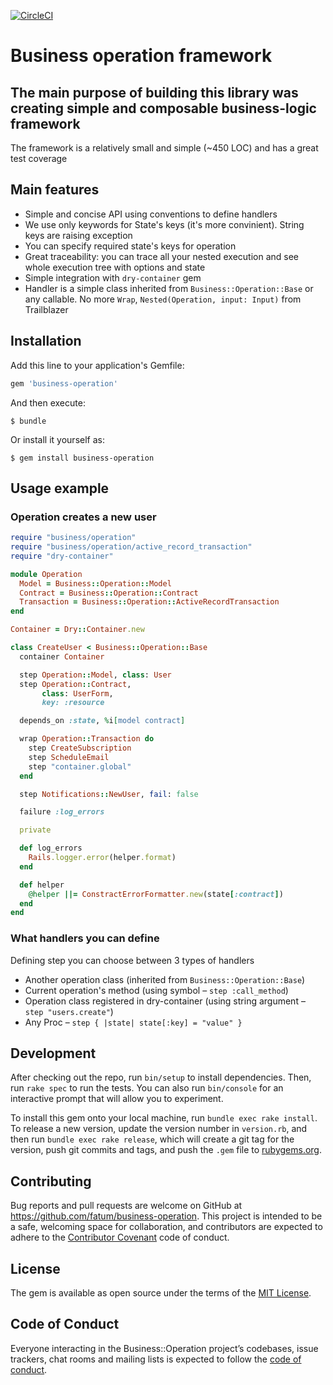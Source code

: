 [![CircleCI](https://circleci.com/gh/fatum/business-operation.svg?style=svg)](https://circleci.com/gh/fatum/business-operation)

# Business operation framework

## The main purpose of building this library was creating simple and composable business-logic framework

The framework is a relatively small and simple (~450 LOC) and has a great test coverage

## Main features

* Simple and concise API using conventions to define handlers
* We use only keywords for State's keys (it's more convinient). String keys are raising exception
* You can specify required state's keys for operation
* Great traceability: you can trace all your nested execution and see whole execution tree with options and state
* Simple integration with `dry-container` gem
* Handler is a simple class inherited from `Business::Operation::Base` or any callable. No more `Wrap`, `Nested(Operation, input: Input)` from Trailblazer

## Installation

Add this line to your application's Gemfile:

```ruby
gem 'business-operation'
```

And then execute:

    $ bundle

Or install it yourself as:

    $ gem install business-operation

## Usage example

### Operation creates a new user

```ruby
require "business/operation"
require "business/operation/active_record_transaction"
require "dry-container"

module Operation
  Model = Business::Operation::Model
  Contract = Business::Operation::Contract
  Transaction = Business::Operation::ActiveRecordTransaction
end

Container = Dry::Container.new

class CreateUser < Business::Operation::Base
  container Container

  step Operation::Model, class: User
  step Operation::Contract,
       class: UserForm,
       key: :resource

  depends_on :state, %i[model contract]

  wrap Operation::Transaction do
    step CreateSubscription
    step ScheduleEmail
    step "container.global"
  end

  step Notifications::NewUser, fail: false

  failure :log_errors

  private

  def log_errors
    Rails.logger.error(helper.format)
  end

  def helper
    @helper ||= ConstractErrorFormatter.new(state[:contract])
  end
end
```

### What handlers you can define

Defining step you can choose between 3 types of handlers

* Another operation class (inherited from `Business::Operation::Base`)
* Current operation's method (using symbol – `step :call_method`)
* Operation class registered in dry-container (using string argument – `step "users.create"`)
* Any Proc – `step { |state| state[:key] = "value" }`

## Development

After checking out the repo, run `bin/setup` to install dependencies. Then, run `rake spec` to run the tests. You can also run `bin/console` for an interactive prompt that will allow you to experiment.

To install this gem onto your local machine, run `bundle exec rake install`. To release a new version, update the version number in `version.rb`, and then run `bundle exec rake release`, which will create a git tag for the version, push git commits and tags, and push the `.gem` file to [rubygems.org](https://rubygems.org).

## Contributing

Bug reports and pull requests are welcome on GitHub at https://github.com/fatum/business-operation. This project is intended to be a safe, welcoming space for collaboration, and contributors are expected to adhere to the [Contributor Covenant](http://contributor-covenant.org) code of conduct.

## License

The gem is available as open source under the terms of the [MIT License](https://opensource.org/licenses/MIT).

## Code of Conduct

Everyone interacting in the Business::Operation project’s codebases, issue trackers, chat rooms and mailing lists is expected to follow the [code of conduct](https://github.com/fatum/business-operation/blob/master/CODE_OF_CONDUCT.md).
